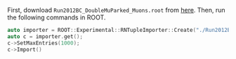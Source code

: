First, download `Run2012BC_DoubleMuParked_Muons.root` from [here](https://opendata.cern.ch/record/12341). Then, run the following commands in ROOT.

```cpp
auto importer = ROOT::Experimental::RNTupleImporter::Create("./Run2012BC_DoubleMuParked_Muons.root", "Events", "./Run2012BC_DoubleMuParked_Muons_1000evts_rntuple_v1-0-0-0.root");
auto c = importer.get();
c->SetMaxEntries(1000);
c->Import()
```
